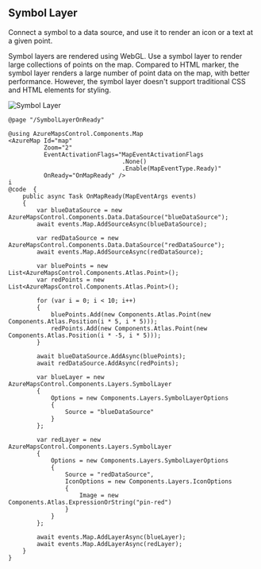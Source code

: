 ## Symbol Layer

Connect a symbol to a data source, and use it to render an icon or a text at a given point.

Symbol layers are rendered using WebGL. Use a symbol layer to render large collections of points on the map. Compared to HTML marker, the symbol layer renders a large number of point data on the map, with better performance. However, the symbol layer doesn't support traditional CSS and HTML elements for styling.

![Symbol Layer](../assets/symbollayer.png)

```
@page "/SymbolLayerOnReady"

@using AzureMapsControl.Components.Map
<AzureMap Id="map"
          Zoom="2"
          EventActivationFlags="MapEventActivationFlags
                                .None()
                                .Enable(MapEventType.Ready)"
          OnReady="OnMapReady" />
i
@code  {
    public async Task OnMapReady(MapEventArgs events)
    {
        var blueDataSource = new AzureMapsControl.Components.Data.DataSource("blueDataSource");
        await events.Map.AddSourceAsync(blueDataSource);

        var redDataSource = new AzureMapsControl.Components.Data.DataSource("redDataSource");
        await events.Map.AddSourceAsync(redDataSource);

        var bluePoints = new List<AzureMapsControl.Components.Atlas.Point>();
        var redPoints = new List<AzureMapsControl.Components.Atlas.Point>();

        for (var i = 0; i < 10; i++)
        {
            bluePoints.Add(new Components.Atlas.Point(new Components.Atlas.Position(i * 5, i * 5)));
            redPoints.Add(new Components.Atlas.Point(new Components.Atlas.Position(i * -5, i * 5)));
        }

        await blueDataSource.AddAsync(bluePoints);
        await redDataSource.AddAsync(redPoints);

        var blueLayer = new AzureMapsControl.Components.Layers.SymbolLayer
        {
            Options = new Components.Layers.SymbolLayerOptions
            {
                Source = "blueDataSource"
            }
        };

        var redLayer = new AzureMapsControl.Components.Layers.SymbolLayer
        {
            Options = new Components.Layers.SymbolLayerOptions
            {
                Source = "redDataSource",
                IconOptions = new Components.Layers.IconOptions
                {
                    Image = new Components.Atlas.ExpressionOrString("pin-red")
                }
            }
        };

        await events.Map.AddLayerAsync(blueLayer);
        await events.Map.AddLayerAsync(redLayer);
    }
}
```